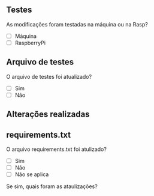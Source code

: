 ## Testes

As modificações foram testadas na máquina ou na Rasp?

-   [ ] Máquina
-   [ ] RaspberryPi

## Arquivo de testes

O arquivo de testes foi atualizado?

-   [ ] Sim
-   [ ] Não

## Alterações realizadas



## requirements.txt

O arquivo requirements.txt foi atulizado?

-   [ ] Sim
-   [ ] Não
-   [ ] Não se aplica

Se sim, quais foram as ataulizações?
